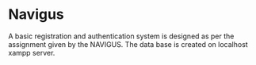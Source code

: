 # Navigus
A basic registration and authentication system is designed as per the assignment given by the NAVIGUS.
The data base is created on localhost xampp server.
